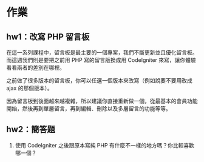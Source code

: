 # 作業

## hw1：改寫 PHP 留言板

在這一系列課程中，留言板是最主要的一個專案，我們不斷更新並且優化留言板。而這週我們則是要把之前用 PHP 寫的留言版換成用 CodeIgniter 來寫，讓你體驗看看兩者的差別在哪裡。

之前做了很多版本的留言板，你可以任選一個版本來改寫（例如說要不要用改成 ajax 的那個版本）。

因為留言板到後面越來越複雜，所以建議你直接重新做一個，從最基本的會員功能開始，然後再到單層留言，再到編輯、刪除以及多層留言的功能等等。

## hw2：簡答題

1. 使用 CodeIgniter 之後跟原本寫純 PHP 有什麼不一樣的地方嗎？你比較喜歡哪一個？
